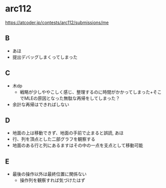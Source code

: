 # arc112

https://atcoder.jp/contests/arc112/submissions/me

## B

- あほ
- 提出デバッグしまくってしまった

## C

- 木dp
  - 戦略が少しややこしく感じ、整理するのに時間がかかってしまった+そこでMLEの原因となった無駄な再帰をしてしまった？
- 余計な再帰はできればしない

## D

- 地面の上は移動できず、地面の手前で止まると誤読, あほ
- 行、列を頂点とした二部グラフを観察する
- 地面のある行と列にあるますはその中の一点を支点として移動可能

## E

- 最後の操作以外は最終位置に関係ない
  - 操作列を観察すれば気づけたはず
